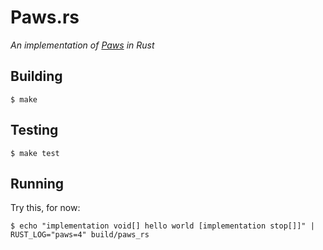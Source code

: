 # Paws.rs

*An implementation of [Paws](http://ell.io/spec) in Rust*

## Building

    $ make

## Testing

    $ make test

## Running

Try this, for now:

    $ echo "implementation void[] hello world [implementation stop[]]" | RUST_LOG="paws=4" build/paws_rs
